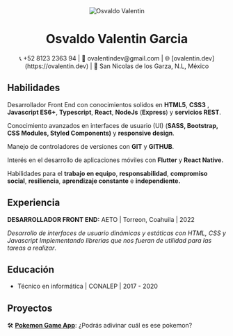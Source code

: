 <div align="center">
  <img src="https://i.imgur.com/JNmesUp.png" alt="Osvaldo Valentin" />
  <h1>Osvaldo Valentin Garcia</h1>
  <div>
    📞 +52 8123 2363 94 | 📧 ovalentindev@gmail.com | 🌐 [ovalentin.dev](https://ovalentin.dev) | 📌 San Nicolas de los Garza, N.L, México
  </div>
</div>

## Habilidades

Desarrollador Front End con conocimientos solidos en **HTML5**, **CSS3** , **Javascript ES6+**,  **Typescript**, **React**, **NodeJs** (**Express**) y **servicios REST**.

Conocimiento avanzados en interfaces de usuario (UI) (**SASS, Bootstrap, CSS Modules, Styled Components)** y **responsive design**.

Manejo de controladores de versiones con **GIT** y **GITHUB**.

Interés  en el desarrollo de aplicaciones móviles con **Flutter** y **React Native.**

Habilidades para el **trabajo en equipo**, **responsabilidad**, **compromiso social**, **resiliencia**, **aprendizaje constante** e **independiente.**

## Experiencia

**DESARROLLADOR FRONT END:** AETO | Torreon, Coahuila | 2022

*Desarrollo de interfaces de usuario dinámicas y estáticas con HTML, CSS y Javascript  Implementando librerias que nos fueran de utilidad para las tareas a realizar*.

## Educación

- Técnico en informática | CONALEP | 2017 - 2020

## Proyectos

🛠 **[Pokemon Game App](https://valentin-pokemon-app.netlify.app/)**: ¿Podrás adivinar cuál es ese pokemon?
